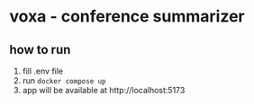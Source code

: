 # voxa - conference summarizer

## how to run

1. fill .env file
2. run `docker compose up`
3. app will be available at http://localhost:5173
